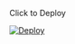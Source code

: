 Click to Deploy

[![Deploy](https://www.herokucdn.com/deploy/button.svg)](https://www.heroku.com/deploy/?template=https://github.com/fbotp/heroku/tree/main)
